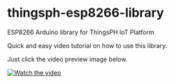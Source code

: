 # thingsph-esp8266-library
 ESP8266 Arduino library for ThingsPH IoT Platform

Quick and easy video tutorial on how to use this library.

Just click the video preview image below.

[![Watch the video](https://img.youtube.com/vi/zVjGo8uyfdg/maxresdefault.jpg)](https://youtu.be/zVjGo8uyfdg)

